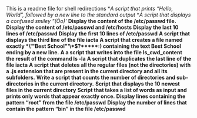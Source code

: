 This is a readme file for shell redirections
**A script that prints “Hello, World”, followed by a new line to the standard output*
**A script that displays a confused smiley "(Ôo)'*
**Display the content of the /etc/passwd file.**
**Display the content of /etc/passwd and /etc/hosts**
**Display the last 10 lines of /etc/passwd**
**Display the first 10 lines of /etc/passwd**
**A script that displays the third line of the file iacta**
**A script that creates a file named exactly \*\\'"Best School"\'\\*$\?\*\*\*\*\*:) containing the text Best School ending by a new line.**
**A a script that writes into the file ls_cwd_content the result of the command ls -la**
**A script that duplicates the last line of the file iacta**
**A script that deletes all the regular files (not the directories) with a .js extension that are present in the current directory and all its subfolders.**
**Write a script that counts the number of directories and sub-directories in the current directory.**
**Script that displays the 10 newest files in the current directory**
**Script that takes a list of words as input and prints only words that appear exactly once.**
**Display lines containing the pattern “root” from the file /etc/passwd**
**Display the number of lines that contain the pattern “bin” in the file /etc/passwd**
